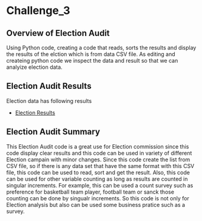 # Challenge_3
## Overview of Election Audit
Using Python code, creating a code that reads, sorts the results and display the results of the elction which is from data CSV file. As editing and createing python code we inspect the data and result so that we can analyize election data. 

## Election Audit Results
Election data has following results
- [Election Results](https://github.com/jamesmoonusa/Challenge_3/blob/main/Election_Analysis/analysis/Capture.PNG)

 
## Election Audit Summary
This Election Audit code is a great use for Election commission since this code display clear results and this code can be used in variety of different Election campain with minor changes.
Since this code create the list from CSV file, so if there is any data set that have the same format with this CSV file, this code can be used to read, sort and get the result.
Also, this code can be used for other variable counting as long as results are counted in singular increments. For example, this can be used a count survey such as preference for basketball team player, football team or sanck those counting can  be done by singualr increments.
So this code is not only for Election analysis but also can be used some business pratice such as a survey. 

